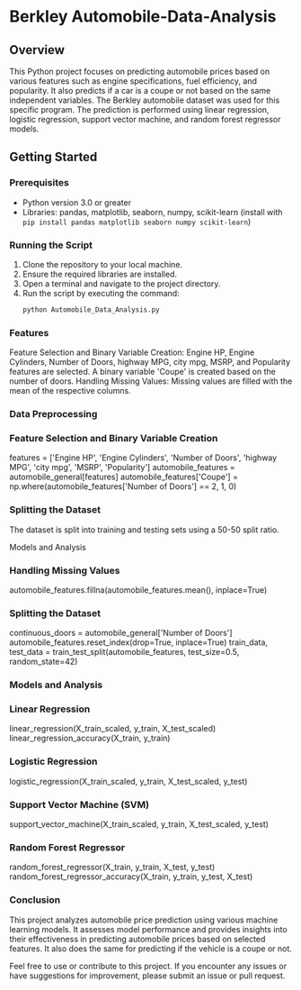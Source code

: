 # Berkley Automobile-Data-Analysis

## Overview

This Python project focuses on predicting automobile prices based on various features such as engine specifications, fuel efficiency, and popularity. It also predicts if a car is a coupe or not based on the same independent variables. The Berkley automobile dataset was used for this specific program. The prediction is performed using linear regression, logistic regression, support vector machine, and random forest regressor models.

## Getting Started

### Prerequisites

- Python version 3.0 or greater
- Libraries: pandas, matplotlib, seaborn, numpy, scikit-learn
  (install with `pip install pandas matplotlib seaborn numpy scikit-learn`)

### Running the Script

1. Clone the repository to your local machine.
2. Ensure the required libraries are installed.
3. Open a terminal and navigate to the project directory.
4. Run the script by executing the command:
   ```bash
   python Automobile_Data_Analysis.py

### Features
Feature Selection and Binary Variable Creation: Engine HP, Engine Cylinders, Number of Doors, highway MPG, city mpg, MSRP, and Popularity features are selected. 
A binary variable 'Coupe' is created based on the number of doors.
Handling Missing Values: Missing values are filled with the mean of the respective columns.

### Data Preprocessing

### Feature Selection and Binary Variable Creation
features = ['Engine HP', 'Engine Cylinders', 'Number of Doors', 'highway MPG', 'city mpg', 'MSRP', 'Popularity']
automobile_features = automobile_general[features]
automobile_features['Coupe'] = np.where(automobile_features['Number of Doors'] == 2, 1, 0)

### Splitting the Dataset
The dataset is split into training and testing sets using a 50-50 split ratio.

Models and Analysis

### Handling Missing Values
automobile_features.fillna(automobile_features.mean(), inplace=True)

### Splitting the Dataset
continuous_doors = automobile_general['Number of Doors']
automobile_features.reset_index(drop=True, inplace=True)
train_data, test_data = train_test_split(automobile_features, test_size=0.5, random_state=42)

### Models and Analysis

### Linear Regression
linear_regression(X_train_scaled, y_train, X_test_scaled)
linear_regression_accuracy(X_train, y_train)

### Logistic Regression
logistic_regression(X_train_scaled, y_train, X_test_scaled, y_test)

### Support Vector Machine (SVM)
support_vector_machine(X_train_scaled, y_train, X_test_scaled, y_test)

### Random Forest Regressor
random_forest_regressor(X_train, y_train, X_test, y_test)
random_forest_regressor_accuracy(X_train, y_train, y_test, X_test)

### Conclusion
This project analyzes automobile price prediction using various machine learning models. It assesses model performance and provides insights into their effectiveness in predicting automobile prices based on selected features. It also does the same for predicting if the vehicle is a coupe or not.

Feel free to use or contribute to this project. If you encounter any issues or have suggestions for improvement, please submit an issue or pull request.
